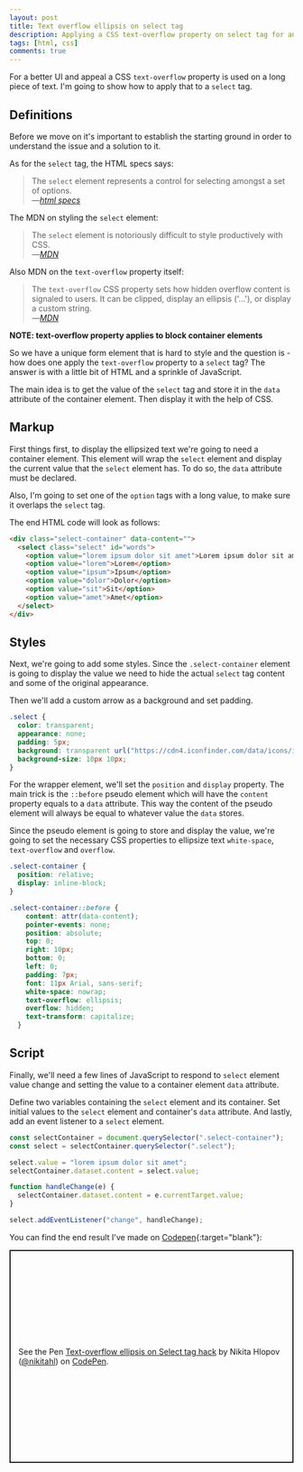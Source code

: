 ```yaml
---
layout: post
title: Text overflow ellipsis on select tag
description: Applying a CSS text-overflow property on select tag for an ellipsis effect
tags: [html, css]
comments: true
---
```


For a better UI and appeal a CSS `text-overflow` property is used on a long piece of text. I'm going to show how to apply that to a `select` tag.

## Definitions

Before we move on it's important to establish the starting ground in order to understand the issue and a solution to it.

As for the `select` tag, the HTML specs says:

<blockquote>
The <code>select</code> element represents a control for selecting amongst a set of options.
<br />
&mdash;<cite><a href="https://html.spec.whatwg.org/multipage/form-elements.html#the-select-element" target="_blank">html specs</a></cite>
</blockquote>

The MDN on styling the `select` element:

<blockquote>
The <code>select</code> element is notoriously difficult to style productively with CSS.
<br />
&mdash;<cite><a href="https://developer.mozilla.org/en-US/docs/Web/HTML/Element/select#Styling_with_CSS" target="_blank">MDN</a></cite>
</blockquote>

Also MDN on the `text-overflow` property itself:

<blockquote>
The <code>text-overflow</code> CSS property sets how hidden overflow content is signaled to users. It can be clipped, display an ellipsis ('…'), or display a custom string.
<br />
&mdash;<cite><a href="https://developer.mozilla.org/en-US/docs/Web/CSS/text-overflow" target="_blank">MDN</a></cite>
</blockquote>

**NOTE: text-overflow property applies to block container elements**

So we have a unique form element that is hard to style and the question is - how does one apply the `text-overflow` property to a `select` tag? The answer is with a little bit of HTML and a sprinkle of JavaScript.

The main idea is to get the value of the `select` tag and store it in the `data` attribute of the container element. Then display it with the help of CSS.

## Markup

First things first, to display the ellipsized text we're going to need a container element. This element will wrap the `select` element and display the current value that the `select` element has. To do so, the `data` attribute must be declared.

Also, I'm going to set one of the `option` tags with a long value, to make sure it overlaps the `select` tag.

The end HTML code will look as follows:
```html
<div class="select-container" data-content="">
  <select class="select" id="words">
    <option value="lorem ipsum dolor sit amet">Lorem ipsum dolor sit amet</option>
    <option value="lorem">Lorem</option>
    <option value="ipsum">Ipsum</option>
    <option value="dolor">Dolor</option>
    <option value="sit">Sit</option>
    <option value="amet">Amet</option>
  </select>
</div>
```

## Styles

Next, we're going to add some styles. Since the `.select-container` element is going to display the value we need to hide the actual `select` tag content and some of the original appearance.

Then we'll add a custom arrow as a background and set padding.

```css
.select {
  color: transparent;
  appearance: none;
  padding: 5px;
  background: transparent url("https://cdn4.iconfinder.com/data/icons/ionicons/512/icon-arrow-down-b-128.png") no-repeat calc(~"100% - 5px") 7px;
  background-size: 10px 10px;
}
```

For the wrapper element, we'll set the `position` and `display` property. The main trick is the `::before` pseudo element which will have the `content` property equals to a `data` attribute. This way the content of the pseudo element will always be equal to whatever value the `data` stores.

Since the pseudo element is going to store and display the value, we're going to set the necessary CSS properties to ellipsize text `white-space`, `text-overflow` and `overflow`.

```css
.select-container {
  position: relative;
  display: inline-block;
}

.select-container::before {
    content: attr(data-content);
    pointer-events: none;
    position: absolute;
    top: 0;
    right: 10px;
    bottom: 0;
    left: 0;
    padding: 7px;
    font: 11px Arial, sans-serif;
    white-space: nowrap;
    text-overflow: ellipsis;
    overflow: hidden;
    text-transform: capitalize;
  }
```

## Script

Finally, we'll need a few lines of JavaScript to respond to `select` element value change and setting the value to a container element `data` attribute.

Define two variables containing the `select` element and its container. Set initial values to the `select` element and container's `data` attribute. And lastly, add an event listener to a `select` element.


```javascript
const selectContainer = document.querySelector(".select-container");
const select = selectContainer.querySelector(".select");

select.value = "lorem ipsum dolor sit amet";
selectContainer.dataset.content = select.value;

function handleChange(e) {
  selectContainer.dataset.content = e.currentTarget.value;
}

select.addEventListener("change", handleChange);
```

You can find the end result I've made on [Codepen](https://codepen.io/nikitahl/pen/vyZbwR
){:target="blank"}:

<p class="codepen" data-height="320" data-theme-id="0" data-default-tab="html,result" data-user="nikitahl" data-slug-hash="vyZbwR" style="height: 378px; box-sizing: border-box; display: flex; align-items: center; justify-content: center; border: 2px solid; margin: 1em 0; padding: 1em;" data-pen-title="Text-overflow ellipsis on Select tag hack">
  <span>See the Pen <a href="https://codepen.io/nikitahl/pen/vyZbwR/">
  Text-overflow ellipsis on Select tag hack</a> by Nikita Hlopov (<a href="https://codepen.io/nikitahl">@nikitahl</a>)
  on <a href="https://codepen.io">CodePen</a>.</span>
</p>
<script async src="https://static.codepen.io/assets/embed/ei.js"></script>